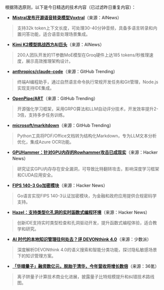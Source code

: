 根据筛选原则，以下是今日精选的技术内容（已过滤昨日重复内容）：

- **[Mistral发布开源语音转录模型Voxtral](https://x.com/GuillaumeLample/status/1945161150900924490)**（来源：AINews）  
> 支持32k token上下文长度，可处理30-40分钟音频，具备多语言转录和内置问答功能，适合语音处理场景集成。

- **[Kimi K2模型挑战西方AI巨头](https://twitter.com/teortaxesTex/status/1944856509734961596)**（来源：AINews）  
> 200人团队开发的1T参数MoE模型在Groq硬件上达185 tokens/秒推理速度，展示高效推理架构设计。

- **[anthropics/claude-code](https://github.com/anthropics/claude-code)**（来源：GitHub Trending）  
> 终端AI编程助手，通过自然语言命令执行常规开发任务和Git管理，Node.js实现支持IDE集成。

- **[OpenPipe/ART](https://github.com/OpenPipe/ART)**（来源：GitHub Trending）  
> 开源强化学习框架，采用GRPO算法和LLM自动评分技术，开发效率提升2-3倍，支持多步任务训练。

- **[microsoft/markitdown](https://github.com/microsoft/markitdown)**（来源：GitHub Trending）  
> Python工具将PDF/Office文档转为结构化Markdown，专为LLM文本分析优化，集成Azure OCR功能。

- **[GPUHammer：针对GPU内存的Rowhammer攻击已成现实](https://news.ycombinator.com/item?id=44577268)**（来源：Hacker News）  
> 研究证实GPU内存存在安全漏洞，可导致比特翻转攻击，影响深度学习框架和CUDA应用安全。

- **[FIPS 140-3 Go加密模块](https://news.ycombinator.com/item?id=44575607)**（来源：Hacker News）  
> Go语言实现FIPS 140-3认证加密模块，为金融和政府应用提供合规密码学支持。

- **[Hazel：支持类型化孔洞的实时函数式编程环境](https://news.ycombinator.com/item?id=44574864)**（来源：Hacker News）  
> 创新IDE支持实时类型检查和孔洞驱动开发，提升函数式编程体验，适合教学和研究。

- **[AI 时代的本地知识管理往何处去？评 DEVONthink 4.0](https://sspai.com/post/100991)**（来源：少数派）  
> 深度解析DEVONthink 4.0的语义搜索和智能分类功能，探讨隐私敏感场景下的知识管理方案。

- **[「华翊量子」融资数亿元，脱胎于清华，今年营收将增长数倍](https://36kr.com/p/3379383363576585?f=rss)**（来源：36氪）  
> 离子阱量子计算技术商业化进展，披露量子比特规模提升和纠错技术路线图。